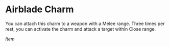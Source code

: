 # Airblade Charm

You can attach this charm to a weapon with a Melee range. Three times per rest, you can activate the charm and attack a target within Close range.

*Item*
